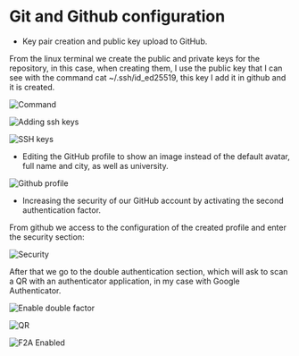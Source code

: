 
# Git and Github configuration


+ Key pair creation and public key upload to GitHub.

From the linux terminal we create the public and private keys for the repository, in this case, when creating them, I use the public key 
that I can see with the command cat ~/.ssh/id_ed25519, this key I add it in github and it is created.

![Command](https://github.com/MauronMP/PneumIOT/img/Milestone_0/4.png)

![Adding ssh keys](https://github.com/MauronMP/PneumIOT/img/Milestone_0/5.png)

![SSH keys](https://github.com/MauronMP/PneumIOT/img/Milestone_0/6.png)


+ Editing the GitHub profile to show an image instead of the default avatar, full name and city, as well as university.

![Github profile](https://github.com/MauronMP/PneumIOT/img/Github_Profile.png)

+ Increasing the security of our GitHub account by activating the second authentication factor.

From github we access to the configuration of the created profile and enter the security section:

![Security](https://github.com/MauronMP/PneumIOT/img/Milestone_0/0.png)

After that we go to the double authentication section, which will ask to scan a QR with an authenticator application, in my case with Google Authenticator.

![Enable double factor](https://github.com/MauronMP/PneumIOT/img/Milestone_0/1.png)

![QR](https://github.com/MauronMP/PneumIOT/img/Milestone_0/2.png)

![F2A Enabled](https://github.com/MauronMP/PneumIOT/img/Milestone_0/3.png)